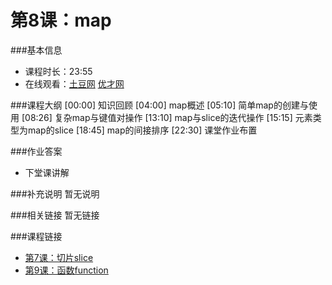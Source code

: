 第8课：map
==========================

###基本信息
- 课程时长：23:55
- 在线观看：[土豆网](http://www.tudou.com/programs/view/4RPY1QgwvLg/) [优才网](http://www.ucai.cn/course/chapter/69/3210/4626)

###课程大纲
	[00:00] 知识回顾
	[04:00] map概述
	[05:10] 简单map的创建与使用
	[08:26] 复杂map与键值对操作
	[13:10] map与slice的迭代操作
	[15:15] 元素类型为map的slice
	[18:45] map的间接排序
	[22:30] 课堂作业布置
	
###作业答案
- 下堂课讲解

###补充说明
暂无说明

###相关链接
暂无链接

###课程链接
- [第7课：切片slice](lecture7.md)
- [第9课：函数function](lecture9.md)